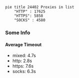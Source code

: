 
```mermaid
pie title 24402 Proxies in list
    "HTTP" : 17625
    "HTTPS": 5858
    "SOCKS" : 4580
```

### Some Info
#### Average Timeout

- mixed: 4.7s
- http: 2.8s
- https: 7.6s
- socks: 6.3s